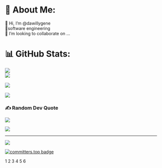 # 💫 About Me:
👋 Hi, I’m @dawillygene<br>👀software engineering<br>🌱 I’m looking to collaborate on ...<br>


# 📊 GitHub Stats:
![](https://github-readme-stats.vercel.app/api?username=dawillygene&theme=dark&hide_border=false&include_all_commits=true&count_private=true)<br/>
![](https://github-readme-streak-stats.herokuapp.com/?user=dawillygene&count_private=true)<br/>  
![](https://github-readme-streak-stats.herokuapp.com/?user=dawillygene&theme=dark&hide_border=false)<br/>  
![](https://github-readme-stats.vercel.app/api/top-langs/?username=dawillygene&theme=dark&hide_border=false&include_all_commits=true&count_private=true&layout=compact)

### ✍️ Random Dev Quote
![](https://quotes-github-readme.vercel.app/api?type=horizontal&theme=radical)

![](https://komarev.com/ghpvc/?username=dawillygene&style=flat-square)

---
[![](https://visitcount.itsvg.in/api?id=dawillygene&icon=0&color=0)](https://visitcount.itsvg.in)

[![committers.top badge](https://user-badge.committers.top/tanzania_public/dawillygene.svg)](https://user-badge.committers.top/tanzania_public/dawillygene)

<!-- Proudly created with GPRM ( https://gprm.itsvg.in ) -->
1 2 3 4 5 6
